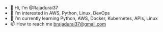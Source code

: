- 👋 Hi, I’m @Rajadurai37
- 👀 I’m interested in AWS, Python, Linux, DevOps
- 🌱 I’m currently learning Python, AWS, Docker, Kubernetes, APIs, Linux
- 📫 How to reach me brajadurai37@gmail.com

